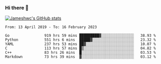 ### Hi there 👋

[![Jameshwc's GitHub stats](https://github-readme-stats.vercel.app/api?username=jameshwc)](https://github.com/anuraghazra/github-readme-stats)

<!--START_SECTION:waka-->

```text
From: 13 April 2019 - To: 16 February 2023

Go                919 hrs 59 mins █████████▓░░░░░░░░░░░░░░░   38.93 %
Python            551 hrs 6 mins  █████▓░░░░░░░░░░░░░░░░░░░   23.32 %
YAML              237 hrs 53 mins ██▓░░░░░░░░░░░░░░░░░░░░░░   10.07 %
C                 113 hrs 57 mins █▒░░░░░░░░░░░░░░░░░░░░░░░   04.82 %
C++               83 hrs 26 mins  █░░░░░░░░░░░░░░░░░░░░░░░░   03.53 %
Markdown          73 hrs 39 mins  ▓░░░░░░░░░░░░░░░░░░░░░░░░   03.12 %
```

<!--END_SECTION:waka-->
